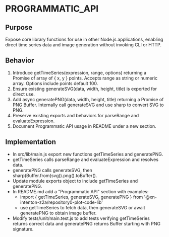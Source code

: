 # PROGRAMMATIC_API

## Purpose
Expose core library functions for use in other Node.js applications, enabling direct time series data and image generation without invoking CLI or HTTP.

## Behavior
1. Introduce getTimeSeries(expression, range, options) returning a Promise of array of { x, y } points. Accepts range as string or numeric array. Options include points default 100.
2. Ensure existing generateSVG(data, width, height, title) is exported for direct use.
3. Add async generatePNG(data, width, height, title) returning a Promise of PNG Buffer. Internally call generateSVG and use sharp to convert SVG to PNG.
4. Preserve existing exports and behaviors for parseRange and evaluateExpression.
5. Document Programmatic API usage in README under a new section.

## Implementation
- In src/lib/main.js export new functions getTimeSeries and generatePNG.
- getTimeSeries calls parseRange and evaluateExpression and resolves data.
- generatePNG calls generateSVG, then sharp(Buffer.from(svg)).png().toBuffer().
- Update module exports object to include getTimeSeries and generatePNG.
- In README.md add a "Programmatic API" section with examples:
  - import { getTimeSeries, generateSVG, generatePNG } from '@xn-intenton-z2a/repository0-plot-code-lib'
  - use getTimeSeries to fetch data, then generateSVG or await generatePNG to obtain image buffer.
- Modify tests/unit/main.test.js to add tests verifying getTimeSeries returns correct data and generatePNG returns Buffer starting with PNG signature.